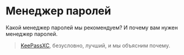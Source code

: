 # Менеджер паролей
Какой менеджер паролей мы рекомендуем? И почему вам нужен менеджер паролей.
> [KeePassXC](https://keepassxc.org/), безусловно, лучший, и мы объясним почему.
